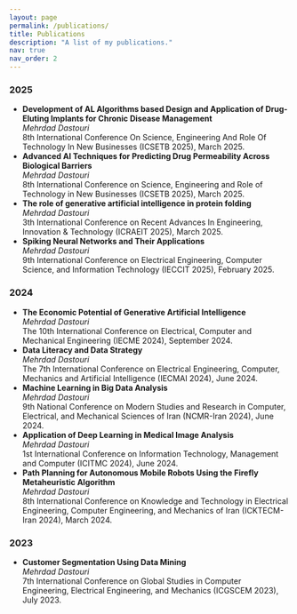 ```yaml
---
layout: page
permalink: /publications/
title: Publications
description: "A list of my publications."
nav: true
nav_order: 2
---
```


<!-- _pages/publications.md -->
<div class="publications">

  <h3>2025</h3>
  <ul>
    <li>
      <strong>Development of AL Algorithms based Design and Application of Drug-Eluting Implants for Chronic Disease Management</strong><br>
      <em>Mehrdad Dastouri</em><br>
      8th International Conference On Science, Engineering And Role Of Technology In New Businesses (ICSETB 2025), March 2025.
    </li>
    <li>
      <strong>Advanced AI Techniques for Predicting Drug Permeability Across Biological Barriers</strong><br>
      <em>Mehrdad Dastouri</em><br>
      8th International Conference on Science, Engineering and Role of Technology in New Businesses (ICSETB 2025), March 2025.
    </li>
    <li>
      <strong>The role of generative artificial intelligence in protein folding</strong><br>
      <em>Mehrdad Dastouri</em><br>
      3th International Conference on Recent Advances In Engineering, Innovation & Technology (ICRAEIT 2025), March 2025.
    </li>
    <li>
      <strong>Spiking Neural Networks and Their Applications</strong><br>
      <em>Mehrdad Dastouri</em><br>
      9th International Conference on Electrical Engineering, Computer Science, and Information Technology (IECCIT 2025), February 2025.
    </li>
  </ul>

  <h3>2024</h3>
  <ul>
    <li>
      <strong>The Economic Potential of Generative Artificial Intelligence</strong><br>
      <em>Mehrdad Dastouri</em><br>
      The 10th International Conference on Electrical, Computer and Mechanical Engineering (IECME 2024), September 2024.
    </li>
    <li>
      <strong>Data Literacy and Data Strategy</strong><br>
      <em>Mehrdad Dastouri</em><br>
      The 7th International Conference on Electrical Engineering, Computer, Mechanics and Artificial Intelligence (IECMAI 2024), June 2024.
    </li>
    <li>
      <strong>Machine Learning in Big Data Analysis</strong><br>
      <em>Mehrdad Dastouri</em><br>
      9th National Conference on Modern Studies and Research in Computer, Electrical, and Mechanical Sciences of Iran (NCMR-Iran 2024), June 2024.
    </li>
    <li>
      <strong>Application of Deep Learning in Medical Image Analysis</strong><br>
      <em>Mehrdad Dastouri</em><br>
      1st International Conference on Information Technology, Management and Computer (ICITMC 2024), June 2024.
    </li>
    <li>
      <strong>Path Planning for Autonomous Mobile Robots Using the Firefly Metaheuristic Algorithm</strong><br>
      <em>Mehrdad Dastouri</em><br>
      8th International Conference on Knowledge and Technology in Electrical Engineering, Computer Engineering, and Mechanics of Iran (ICKTECM-Iran 2024), March 2024.
    </li>
  </ul>

  <h3>2023</h3>
  <ul>
    <li>
      <strong>Customer Segmentation Using Data Mining</strong><br>
      <em>Mehrdad Dastouri</em><br>
      7th International Conference on Global Studies in Computer Engineering, Electrical Engineering, and Mechanics (ICGSCEM 2023), July 2023.
    </li>
  </ul>

</div>
